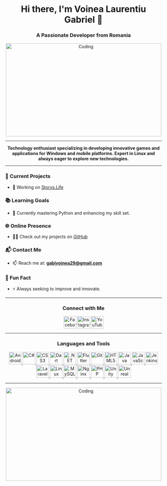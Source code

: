 <h1 align="center">Hi there, I'm Voinea Laurentiu Gabriel 👋</h1>
<h3 align="center">A Passionate Developer from Romania</h3>

<p align="center">
  <img src="https://media.giphy.com/media/f3iwJFOVOwuy7K6FFw/giphy.gif" alt="Coding" width="500" height="300"/>
</p>

---

<p align="center">
  <strong>Technology enthusiast specializing in developing innovative games and applications for Windows and mobile platforms. Expert in Linux and always eager to explore new technologies.</strong>
</p>

---

### 💼 Current Projects
- 🔭 Working on [Storys.Life](https://storys.life/)

### 📚 Learning Goals
- 🌱 Currently mastering Python and enhancing my skill set.

### 🌐 Online Presence
- 👨‍💻 Check out my projects on [GitHub](https://github.com/GabiVlg)

### 📬 Contact Me
- 📫 Reach me at: **gabivoinea29@gmail.com**

### 🎉 Fun Fact
- ⚡ Always seeking to improve and innovate.

---

<h3 align="center">Connect with Me</h3>
<p align="center">
  <a href="https://fb.com/voinea laurentiu gabriel" target="blank">
    <img align="center" src="https://img.icons8.com/color/48/000000/facebook-new.png" alt="Facebook" width="40" />
  </a>
  <a href="https://instagram.com/gabi.vlg.20" target="blank">
    <img align="center" src="https://img.icons8.com/fluency/48/000000/instagram-new.png" alt="Instagram" width="40" />
  </a>
  <a href="https://www.youtube.com/c/gabivlg" target="blank">
    <img align="center" src="https://img.icons8.com/color/48/000000/youtube-play.png" alt="YouTube" width="40" />
  </a>
</p>

---

<h3 align="center">Languages and Tools</h3>
<p align="center">
  <a href="https://developer.android.com" target="_blank" rel="noreferrer">
    <img src="https://img.icons8.com/color/48/000000/android-os.png" alt="Android" width="40" />
  </a>
  <a href="https://www.w3schools.com/cs/" target="_blank" rel="noreferrer">
    <img src="https://img.icons8.com/color/48/000000/c-sharp-logo.png" alt="C#" width="40" />
  </a>
  <a href="https://www.w3schools.com/css/" target="_blank" rel="noreferrer">
    <img src="https://img.icons8.com/color/48/000000/css3.png" alt="CSS3" width="40" />
  </a>
  <a href="https://dart.dev" target="_blank" rel="noreferrer">
    <img src="https://img.icons8.com/color/48/000000/dart.png" alt="Dart" width="40" />
  </a>
  <a href="https://dotnet.microsoft.com/" target="_blank" rel="noreferrer">
    <img src="https://img.icons8.com/ios-filled/50/000000/dot-net.png" alt=".NET" width="40" />
  </a>
  <a href="https://flutter.dev" target="_blank" rel="noreferrer">
    <img src="https://img.icons8.com/color/48/000000/flutter.png" alt="Flutter" width="40" />
  </a>
  <a href="https://git-scm.com/" target="_blank" rel="noreferrer">
    <img src="https://img.icons8.com/color/48/000000/git.png" alt="Git" width="40" />
  </a>
  <a href="https://www.w3.org/html/" target="_blank" rel="noreferrer">
    <img src="https://img.icons8.com/color/48/000000/html-5--v1.png" alt="HTML5" width="40" />
  </a>
  <a href="https://www.java.com" target="_blank" rel="noreferrer">
    <img src="https://img.icons8.com/color/48/000000/java-coffee-cup-logo.png" alt="Java" width="40" />
  </a>
  <a href="https://developer.mozilla.org/en-US/docs/Web/JavaScript" target="_blank" rel="noreferrer">
    <img src="https://img.icons8.com/color/48/000000/javascript.png" alt="JavaScript" width="40" />
  </a>
  <a href="https://www.jenkins.io" target="_blank" rel="noreferrer">
    <img src="https://img.icons8.com/color/48/000000/jenkins.png" alt="Jenkins" width="40" />
  </a>
  <a href="https://laravel.com/" target="_blank" rel="noreferrer">
    <img src="https://img.icons8.com/fluency/48/000000/laravel.png" alt="Laravel" width="40" />
  </a>
  <a href="https://www.linux.org/" target="_blank" rel="noreferrer">
    <img src="https://img.icons8.com/color/48/000000/linux.png" alt="Linux" width="40" />
  </a>
  <a href="https://www.mysql.com/" target="_blank" rel="noreferrer">
    <img src="https://img.icons8.com/fluency/48/000000/mysql-logo.png" alt="MySQL" width="40" />
  </a>
  <a href="https://www.nginx.com" target="_blank" rel="noreferrer">
    <img src="https://img.icons8.com/color/48/000000/nginx.png" alt="Nginx" width="40" />
  </a>
  <a href="https://www.php.net" target="_blank" rel="noreferrer">
    <img src="https://img.icons8.com/officel/48/000000/php-logo.png" alt="PHP" width="40" />
  </a>
  <a href="https://unity.com/" target="_blank" rel="noreferrer">
    <img src="https://img.icons8.com/ios-filled/50/000000/unity.png" alt="Unity" width="40" />
  </a>
  <a href="https://unrealengine.com/" target="_blank" rel="noreferrer">
    <img src="https://img.icons8.com/ios-filled/50/000000/unreal-engine.png" alt="Unreal Engine" width="40" />
  </a>
</p>

---

<p align="center">
  <img src="https://media.giphy.com/media/26FPOiU9wSeM2z7lu/giphy.gif" alt="Coding" width="500" height="300"/>
</p>
